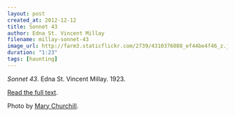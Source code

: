 ```yaml
---
layout: post
created_at: 2012-12-12
title: Sonnet 43
author: Edna St. Vincent Millay
filename: millay-sonnet-43
image_url: http://farm3.staticflickr.com/2739/4310376088_ef44be4f46_z.jpg
duration: "1:23"
tags: [haunting]
---
```


_Sonnet 43_.  Edna St. Vincent Millay.  1923.

[Read the full text](http://www.poets.org/viewmedia.php/prmMID/15420).

Photo by [Mary Churchill](http://www.flickr.com/photos/marylchurchill/4310376088/).
